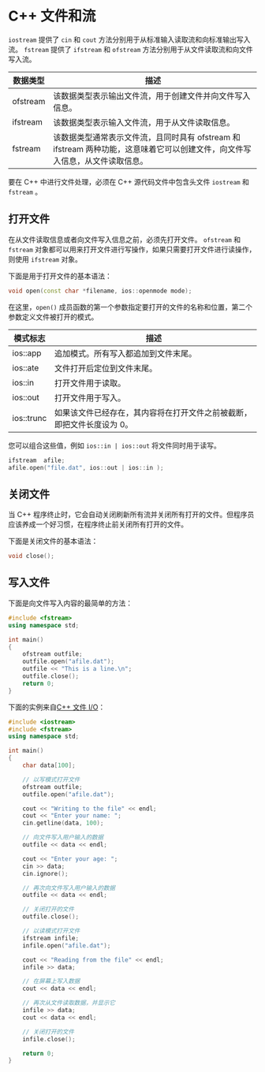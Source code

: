 # C++ 文件和流

`iostream` 提供了 `cin` 和 `cout` 方法分别用于从标准输入读取流和向标准输出写入流。
`fstream` 提供了 `ifstream` 和 `ofstream` 方法分别用于从文件读取流和向文件写入流。

| 数据类型 | 描述                                                                                                                         |
| -------- | ---------------------------------------------------------------------------------------------------------------------------- |
| ofstream | 该数据类型表示输出文件流，用于创建文件并向文件写入信息。                                                                     |
| ifstream | 该数据类型表示输入文件流，用于从文件读取信息。                                                                               |
| fstream  | 该数据类型通常表示文件流，且同时具有 ofstream 和 ifstream 两种功能，这意味着它可以创建文件，向文件写入信息，从文件读取信息。 |

要在 C++ 中进行文件处理，必须在 C++ 源代码文件中包含头文件 `iostream` 和 `fstream` 。

## 打开文件

在从文件读取信息或者向文件写入信息之前，必须先打开文件。 `ofstream` 和 `fstream` 对象都可以用来打开文件进行写操作，如果只需要打开文件进行读操作，则使用 `ifstream` 对象。

下面是用于打开文件的基本语法：

```cpp
void open(const char *filename, ios::openmode mode);
```

在这里，`open()` 成员函数的第一个参数指定要打开的文件的名称和位置，第二个参数定义文件被打开的模式。

| 模式标志   | 描述                                                                   |
| ---------- | ---------------------------------------------------------------------- |
| ios::app   | 追加模式。所有写入都追加到文件末尾。                                   |
| ios::ate   | 文件打开后定位到文件末尾。                                             |
| ios::in    | 打开文件用于读取。                                                     |
| ios::out   | 打开文件用于写入。                                                     |
| ios::trunc | 如果该文件已经存在，其内容将在打开文件之前被截断，即把文件长度设为 0。 |

您可以组合这些值，例如 `ios::in | ios::out` 将文件同时用于读写。

```cpp
ifstream  afile;
afile.open("file.dat", ios::out | ios::in );
```

## 关闭文件

当 C++ 程序终止时，它会自动关闭刷新所有流并关闭所有打开的文件。但程序员应该养成一个好习惯，在程序终止前关闭所有打开的文件。

下面是关闭文件的基本语法：

```cpp
void close();
```

## 写入文件

下面是向文件写入内容的最简单的方法：

```cpp
#include <fstream>
using namespace std;

int main()
{
    ofstream outfile;
    outfile.open("afile.dat");
    outfile << "This is a line.\n";
    outfile.close();
    return 0;
}
```

下面的实例来自[C++ 文件 I/O](https://www.runoob.com/cplusplus/cpp-files-streams.html)：

```cpp
#include <iostream>
#include <fstream>
using namespace std;

int main()
{
    char data[100];

    // 以写模式打开文件
    ofstream outfile;
    outfile.open("afile.dat");

    cout << "Writing to the file" << endl;
    cout << "Enter your name: ";
    cin.getline(data, 100);

    // 向文件写入用户输入的数据
    outfile << data << endl;

    cout << "Enter your age: ";
    cin >> data;
    cin.ignore();

    // 再次向文件写入用户输入的数据
    outfile << data << endl;

    // 关闭打开的文件
    outfile.close();

    // 以读模式打开文件
    ifstream infile;
    infile.open("afile.dat");

    cout << "Reading from the file" << endl;
    infile >> data;

    // 在屏幕上写入数据
    cout << data << endl;

    // 再次从文件读取数据，并显示它
    infile >> data;
    cout << data << endl;

    // 关闭打开的文件
    infile.close();

    return 0;
}
```
